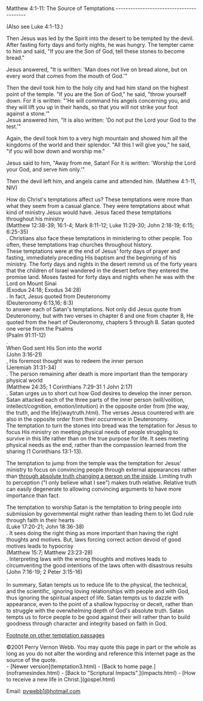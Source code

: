  <head> <title>(PVW) Matthew 4:1-11: The Source of Temptations</title> <meta content="IE=9" http-equiv="X-UA-Compatible"></meta> <link href="css/page_style.css" rel="stylesheet" type="text/css"></link> </head><body><div class="page_style"> Matthew 4:1-11: The Source of Temptations
-----------------------------------------

 (Also see Luke 4:1-13.) <div class="p">Then Jesus was led by the Spirit into the desert to be tempted by the devil. After fasting forty days and forty nights, he was hungry. The tempter came to him and said, "If you are the Son of God, tell these stones to become bread."

Jesus answered, "It is written: 'Man does not live on bread alone, but on every word that comes from the mouth of God.'"

<div class="p">Then the devil took him to the holy city and had him stand on the highest point of the temple. "If you are the Son of God," he said, "throw yourself down. For it is written: "'He will command his angels concerning you,
 and they will lift you up in their hands,
 so that you will not strike your foot against a stone.'"

</div>Jesus answered him, "It is also written: 'Do not put the Lord your God to the test.'"

Again, the devil took him to a very high mountain and showed him all the kingdoms of the world and their splendor. "All this I will give you," he said, "if you will bow down and worship me."

Jesus said to him, "Away from me, Satan! For it is written: 'Worship the Lord your God, and serve him only.'"

Then the devil left him, and angels came and attended him. (Matthew 4:1-11, NIV)

</div><div class="p">How do Christ's temptations affect us? These temptations were more than what they seem from a casual glance. They were temptations about what kind of ministry Jesus would have. Jesus faced these temptations throughout his ministry<div class="footnote">(Matthew 12:38-39; 16:1-4; Mark 8:11-12; Luke 11:29-30; John 2:18-19; 6:15; 6:25-35)</div>. Christians also face these temptations in ministering to other people. Too often, these temptations trap churches throughout history.</div><div class="p">These temptations were at the end of Jesus' forty days of prayer and fasting, immediately preceding His baptism and the beginning of his ministry. The forty days and nights in the desert remind us of the forty years that the children of Israel wandered in the desert before they entered the promise land. Moses fasted for forty days and nights when he was with the Lord on Mount Sinai<div class="footnote">(Exodus 24:18; Exodus 34:28)</div>. In fact, Jesus quoted from Deuteronomy<div class="footnote">(Deuteronomy 6:13,16; 8:3)</div> to answer each of Satan's temptations. Not only did Jesus quote from Deuteronomy, but with two verses in chapter 6 and one from chapter 8, He quoted from the heart of Deuteronomy, chapters 5 through 8. Satan quoted one verse from the Psalms<div class="footnote">(Psalm 91:11-12)</div>.</div><div class="p">When God sent His Son into the world<div class="footnote">(John 3:16-21)</div>, His foremost thought was to redeem the inner person<div class="footnote">(Jeremiah 31:31-34)</div>. The person remaining after death is more important than the temporary physical world<div class="footnote">(Matthew 24:35; 1 Corinthians 7:29-31 1 John 2:17)</div>. Satan urges us to short cut how God desires to develop the inner person. Satan attacked each of the three parts of the inner person (will/volition, intellect/cognition, emotion/intuition) in the opposite order from [the way, the truth, and the life](waytruth.html). The verses Jesus countered with are also in the opposite order from their occurrence in Deuteronomy.</div>The temptation to turn the stones into bread was the temptation for Jesus to focus His ministry on meeting physical needs of people struggling to survive in this life rather than on the true purpose for life. It sees meeting physical needs as the end, rather than the compassion learned from the sharing (1 Corinthians 13:1-13).

The temptation to jump from the temple was the temptation for Jesus' ministry to focus on convincing people through external appearances rather than [through absolute truth changing a person on the inside](truthsetfree.html). Limiting truth to perception ("I only believe what I see") makes truth relative. Relative truth can easily degenerate to allowing convincing arguments to have more importance than fact.

<div class="p">The temptation to worship Satan is the temptation to bring people into submission by governmental might rather than leading them to let God rule through faith in their hearts<div class="footnote">(Luke 17:20-21; John 18:36-38)</div>. It sees doing the right thing as more important than having the right thoughts and motives. But, laws forcing correct action devoid of good motives leads to hypocrisy<div class="footnote">(Matthew 15:7; Matthew 23:23-28)</div>. Interpreting laws with the wrong thoughts and motives leads to circumventing the good intentions of the laws often with disastrous results<div class="footnote">(John 7:16-19; 2 Peter 3:15-16)</div>.</div>In summary, Satan tempts us to reduce life to the physical, the technical, and the scientific, ignoring loving relationships with people and with God, thus ignoring the spiritual aspect of life. Satan tempts us to dazzle with appearance, even to the point of a shallow hypocrisy or deceit, rather than to struggle with the overwhelming depth of God's absolute truth. Satan tempts us to force people to be good against their will rather than to build goodness through character and integrity based on faith in God.

[Footnote on other temptation passages](temptation2.html)

<div class="p" id="footnotes"></div><script src="js/footnotes.js" type="text/javascript"></script><div class="copy">©2001 Perry Vernon Webb. You may quote this page in part or the whole as long as you do not alter the wording and reference this Internet page as the source of the quote.</div>  </div>- [Newer version](temptation3.html)
- [Back to home page.](noframesindex.html)
- [Back to "Scriptural Impacts".](impacts.html)
- [How to receive a new life in Christ.](gospel.html)

Email: [pvwebb1@hotmail.com](mailto:pvwebb1@hotmail.com)

